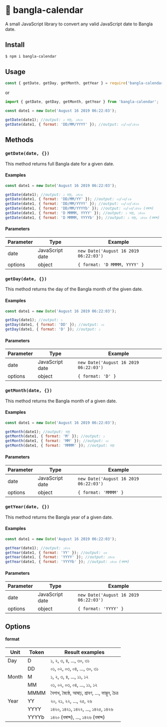 # 📅 bangla-calendar

A small JavaScript library to convert any valid JavaScript date to Bangla date.

## Install

```bash
$ npm i bangla-calendar
```

## Usage

```javascript
const { getDate, getDay, getMonth, getYear } = require('bangla-calendar');
```

or

```javascript
import { getDate, getDay, getMonth, getYear } from 'bangla-calendar';
```

```javascript
const date1 = new Date('August 16 2019 06:22:03');

getDate(date1); //output: ১ ভাদ্র, ১৪২৬
getDate(date1, { format: 'DD/MM/YYYY' }); //output: ০১/০৫/১৪২৬
```

## Methods

### `getDate(date, {})`

This method returns full Bangla date for a given date.

#### Examples

```javascript
const date1 = new Date('August 16 2019 06:22:03');

getDate(date1); //output: ১ ভাদ্র, ১৪২৬
getDate(date1, { format: 'DD/MM/YY' }); //output: ০১/০৫/২৬
getDate(date1, { format: 'DD/MM/YYYY' }); //output: ০১/০৫/১৪২৬
getDate(date1, { format: 'DD/MM/YYYYb' }); //output: ০১/০৫/১৪২৬ (বঙ্গাব্দ)
getDate(date1, { format: 'D MMMM, YYYY' }); //output: ১ ভাদ্র, ১৪২৬
getDate(date1, { format: 'D MMMM, YYYYb' }); //output: ১ ভাদ্র, ১৪২৬ (বঙ্গাব্দ)
```

#### Parameters

| Parameter | Type            | Example                               |
| --------- | --------------- | ------------------------------------- |
| date      | JavaScript date | `new Date('August 16 2019 06:22:03')` |
| options   | object          | `{ format: 'D MMMM, YYYY' }`          |

### `getDay(date, {})`

This method returns the day of the Bangla month of the given date.

#### Examples

```javascript
const date1 = new Date('August 16 2019 06:22:03');

getDay(date1); //output: ১
getDay(date1, { format: 'DD' }); //output: ০১
getDay(date1, { format: 'D' }); //output: ১
```

#### Parameters

| Parameter | Type            | Example                               |
| --------- | --------------- | ------------------------------------- |
| date      | JavaScript date | `new Date('August 16 2019 06:22:03')` |
| options   | object          | `{ format: 'D' }`                     |

### `getMonth(date, {})`

This method returns the Bangla month of a given date.

#### Examples

```javascript
const date1 = new Date('August 16 2019 06:22:03');

getMonth(date1); //output: ভাদ্র
getMonth(date1, { format: 'M' }); //output: ১
getMonth(date1, { format: 'MM' }); //output: ০১
getMonth(date1, { format: 'MMMM' }); //output: ভাদ্র
```

#### Parameters

| Parameter | Type            | Example                               |
| --------- | --------------- | ------------------------------------- |
| date      | JavaScript date | `new Date('August 16 2019 06:22:03')` |
| options   | object          | `{ format: 'MMMM' }`                  |

### `getYear(date, {})`

This method returns the Bangla year of a given date.

#### Examples

```javascript
const date1 = new Date('August 16 2019 06:22:03');

getYear(date1); //output: ১৪২৬
getYear(date1, { format: 'YY' }); //output: ২৬
getYear(date1, { format: 'YYYY' }); //output: ১৪২৬
getYear(date1, { format: 'YYYYb' }); //output: ১৪২৬ (বঙ্গাব্দ)
```

#### Parameters

| Parameter | Type            | Example                               |
| --------- | --------------- | ------------------------------------- |
| date      | JavaScript date | `new Date('August 16 2019 06:22:03')` |
| options   | object          | `{ format: 'YYYY' }`                  |

## Options

#### format

| Unit  | Token | Result examples                                    |
| ----- | ----- | -------------------------------------------------- |
| Day   | D     | ১, ২, ৩, ৪, ..., ৩০, ৩১                            |
|       | DD    | ০১, ০২, ০৩, ০৪, ..., ৩০, ৩১                        |
| Month | M     | ১, ২, ৩, ৪, ..., ১১, ১২                            |
|       | MM    | ০১, ০২, ০৩, ০৪, ..., ১১, ১২                        |
|       | MMMM  | বৈশাখ, জ্যৈষ্ঠ, আষাঢ়, শ্রাবণ, ..., ফাল্গুন, চৈত্র |
| Year  | YY    | ২০, ২১, ২২, ..., ২৫, ২৬                            |
|       | YYYY  | ১৪২০, ১৪২১, ১৪২২, ..., ১৪২৫, ১৪২৬                  |
|       | YYYYb | ১৪২০ (বঙ্গাব্দ), ..., ১৪২৬ (বঙ্গাব্দ)              |
